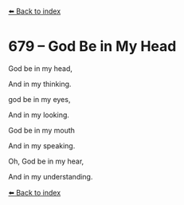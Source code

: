 [⬅️ Back to index](../README.md)

# 679 – God Be in My Head



God be in my head,

And in my thinking.

god be in my eyes,

And in my looking.

God be in my mouth

And in my speaking.

Oh, God be in my hear,

And in my understanding.

[⬅️ Back to index](../README.md)
